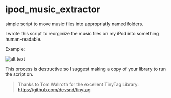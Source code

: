 # ipod_music_extractor
simple script to move music files into appropriatly named folders.

I wrote this script to reorginize the music files on my iPod into something human-readable. 

Example:

![alt text][myImg]

[myImg]: http://evanfarry.com/random/example.png

This process is destructive so I suggest making a copy of your library to run the script on.

> Thanks to Tom Wallroth for the excellent TinyTag Library: https://github.com/devsnd/tinytag
